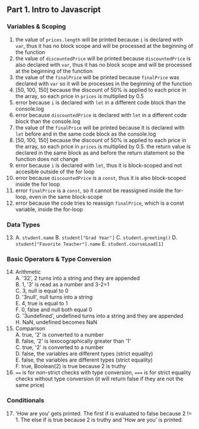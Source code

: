 ## Part 1. Intro to Javascript ##
### Variables & Scoping ###
1. the value of `prices.length` will be printed because `i` is declared with `var`, thus it has no block scope and will be processed at the beginning of the function
2. the value of `discountedPrice` will be printed because `discountedPrice` is also  declared with `var`, thus it has no block scope and will be processed at the beginning of the function
3. the value of the `finalPrice` will be printed because `finalPrice` was declared with `var` so it will be processes in the beginning of the function
4. [50, 100, 150] because the discount of 50% is applied to each price in the array, so each price in `prices` is multiplied by 0.5
5. error because `i` is declared with `let` in a different code block than the console.log
6. error because `discountedPrice` is declared with `let` in a different code block than the console.log
7. the value of the `finalPrice` will be printed because it is declared with `let` before and in the same code block as the console.log
8. [50, 100, 150] because the discount of 50% is applied to each price in the array, so each price in `prices` is multiplied by 0.5. the return value is declared in the same block as and before the return statement so the function does not change
9. error because `i` is declared with `let`, thus it is block-scoped and not accesible outside of the for loop
10. error because `discountedPrice` is a `const`, thus it is also block-scoped inside the for loop
11. error `finalPrice` is a `const`, so it cannot be reassigned inside the for-loop, even in the same block-scope
12. error because the code tries to reassign `finalPrice`, which is a const variable, inside the for-loop
### Data Types ###
13. 
    A. `student.name`
    B. `student["Grad Year"]`
    C. `student.greeting()`
    D. `student["Favorite Teacher"].name`
    E. `student.courseLoad[1]`
### Basic Operators & Type Conversion ###
14. Arithmetic  
    A. '32', 2 turns into a string and they are appended  
    B. 1, '3' is read as a number and 3-2=1  
    C. 3, null is equal to 0  
    D. '3null', null turns into a string  
    E. 4, true is equal to 1  
    F. 0, false and null both equal 0  
    G. '3undefined', undefined turns into a string and they are appended  
    H. NaN, undefined becomes NaN  
15. Comparison  
    A. true, '2' is converted to a number  
    B. false, '2' is lexocographically greater than '1'  
    C. true, '2' is converted to a number  
    D. false, the variables are different types (strict equality)  
    E. false, the variables are different types (strict equality)   
    F. true, Boolean(2) is true because 2 is truthy
16. `==` is for non-strict checks with type conversion, `===` is for strict equality checks without type conversion (it will return false if they are not the same price)
### Conditionals ###
17.  'How are you' gets printed. The first if is evaluated to false because 2 != 1. The else if is true because 2 is truthy and 'How are you' is printed.